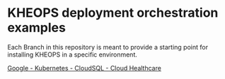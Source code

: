 # KHEOPS deployment orchestration examples

Each Branch in this repository is meant to provide a starting point for installing KHEOPS in a specific environment.

[Google - Kubernetes - CloudSQL - Cloud Healthcare](../gke-cloudsql-healthcare-keycloak)
